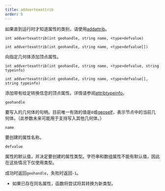 ```yaml
---
title: addvertexattrib
order: 5
---
```


如果直到运行时才知道属性的类别，请使用[addattrib](./addattrib "向几何体添加属性")。

`int addvertexattrib(int geohandle, string name, <type>defvalue)`

`int addvertexattrib(int geohandle, string name, <type>defvalue[])`

向指定几何体添加顶点属性。

`int addvertexattrib(int geohandle, string name, <type>defvalue, string typeinfo)`

`int addvertexattrib(int geohandle, string name, <type>defvalue[], string typeinfo)`

添加带有给定转换信息的顶点属性。详情请参阅[attribtypeinfo](./attribtypeinfo "返回几何体属性的转换元数据")。

`geohandle`

要写入的几何体的句柄。目前唯一有效的值是`0`或[geoself](../geometry/geoself "返回当前几何体的句柄")，表示节点中的当前几何体。（此参数未来可能用于支持写入其他几何体。）

`name`

要创建的属性名称。

`defvalue`

属性的默认值，并决定要创建的属性类型。字符串和数组属性不能有默认值，因此在这些情况下仅使用类型。

成功时返回`geohandle`，失败时返回`-1`。

- 如果已存在同名属性，函数将尝试将其转换为新类型。
